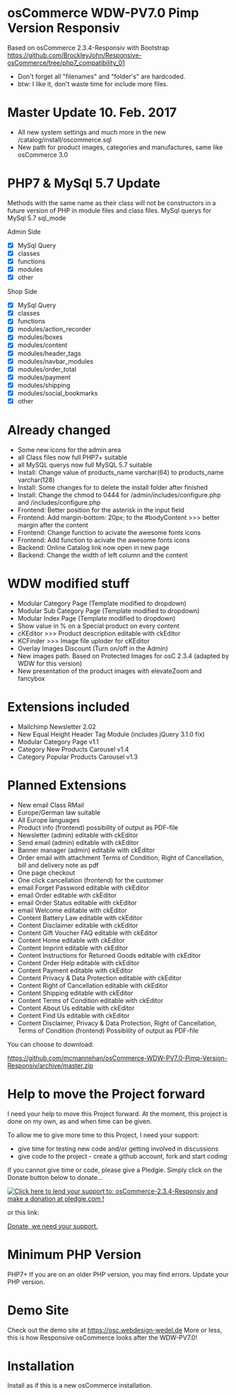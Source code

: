 osCommerce WDW-PV7.0 Pimp Version Responsiv
===========================================
Based on osCommerce 2.3.4-Responsiv with Bootstrap
https://github.com/BrockleyJohn/Responsive-osCommerce/tree/php7_compatibility_01

- Don't forget all "filenames" and "folder's" are hardcoded.
- btw: I like it, don't waste time for include more files.

Master Update 10. Feb. 2017
===========================
- All new system settings and much more in the new /catalog/install/oscommerce.sql
- New path for product images, categories and manufactures, same like osCommerce 3.0

PHP7 & MySql 5.7 Update
========================
Methods with the same name as their class will not be constructors in a future version of PHP in module files and class files.
MySql querys for MySql 5.7 sql_mode 

Admin Side
- [x] MySql Query
- [x] classes
- [x] functions
- [x] modules
- [x] other

Shop Side
- [x] MySql Query
- [x] classes
- [x] functions
- [x] modules/action_recorder
- [x] modules/boxes
- [x] modules/content
- [x] modules/header_tags
- [x] modules/navbar_modules
- [x] modules/order_total
- [x] modules/payment
- [x] modules/shipping
- [x] modules/social_bookmarks
- [x] other

Already changed
===============
- Some new icons for the admin area
- all Class files now full PHP7+ suitable
- all MySQL querys now full MySQL 5.7 suitable
- Install: Change value of products_name varchar(64) to products_name varchar(128)
- Install: Some changes for to delete the install folder after finished
- Install: Change the chmod to 0444 for /admin/includes/configure.php and /includes/configure.php
- Frontend: Better position for the asterisk in the input field
- Frontend: Add margin-bottom: 20px; to the #bodyContent >>> better margin after the content
- Frontend: Change function to acivate the awesome fonts icons
- Frontend: Add function to acivate the awesome fonts icons
- Backend: Online Catalog link now open in new page
- Backend: Change the width of left column and the content

WDW modified stuff
===================
- Modular Category Page (Template modified to dropdown)
- Modular Sub Category Page (Template modified to dropdown)
- Modular Index Page (Template modified to dropdown)
- Show value in % on a Special product on every content
- cKEditor >>> Product description editable with ckEditor
- KCFinder >>> Image file uploder for cKEditor
- Overlay Images Discount (Turn on/off in the Admin)
- New images path. Based on Protected Images for osC 2.3.4 (adapted by WDW for this version)
- New presentation of the product images with elevateZoom and fancybox

Extensions included
===================
- Mailchimp Newsletter 2.02
- New Equal Height Header Tag Module (includes jQuery 3.1.0 fix)
- Modular Category Page v1.1
- Category New Products Carousel v1.4
- Category Popular Products Carousel v1.3

Planned Extensions
===================
- New email Class RMail
- Europe/German law suitable
- All Europe languages
- Product info (frontend) possibility of output as PDF-file
- Newsletter (admin) editable with ckEditor
- Send email (admin) editable with ckEditor
- Banner manager (admin) editable with ckEditor
- Order email with attachment Terms of Condition, Right of Cancellation, bill and delivery note as pdf
- One page checkout
- One click cancellation (frontend) for the customer
- email Forget Password editable with ckEditor 			 
- email Order editable with ckEditor
- email Order Status editable with ckEditor
- email Welcome editable with ckEditor
- Content Battery Law editable with ckEditor
- Content Disclaimer editable with ckEditor
- Content Gift Voucher FAQ editable with ckEditor
- Content Home editable with ckEditor
- Content Imprint editable with ckEditor
- Content Instructions for Returned Goods editable with ckEditor
- Content Order Help editable with ckEditor
- Content Payment editable with ckEditor
- Content Privacy & Data Protection editable with ckEditor
- Content Right of Cancellation editable with ckEditor
- Content Shipping editable with ckEditor
- Content Terms of Condition editable with ckEditor
- Content About Us editable with ckEditor
- Content Find Us editable with ckEditor
- Content Disclaimer, Privacy & Data Protection, Right of Cancellation, Terms of Condition (frontend) Possibility of output as PDF-file

You can choose to download:

https://github.com/mcmannehan/osCommerce-WDW-PV7.0-Pimp-Version-Responsiv/archive/master.zip


Help to move the Project forward
================================
I need your help to move this Project forward. At the moment, this project is done on my own, as and when time can be given.  

To allow me to give more time to this Project, I need your support:

- give time for testing new code and/or getting involved in discussions
- give code to the project - create a github account, fork and start coding

If you cannot give time or code, please give a Pledgie.  Simply click on the Donate button below to donate...

<a target="_blank" href='https://pledgie.com/campaigns/33267'><img alt='Click here to lend your support to: osCommerce-2.3.4-Responsiv and make a donation at pledgie.com !' src='https://pledgie.com/campaigns/33267.png?skin_name=chrome' border='0' ></a>

or this link:

<a target="_blank" href='https://www.paypal.com/cgi-bin/webscr?cmd=_s-xclick&hosted_button_id=FLUDFVAR3BL4U'>Donate, we need your support.</a>

Minimum PHP Version
===================
PHP7+ If you are on an older PHP version, you may find errors.  Update your PHP version.

Demo Site
=========
Check out the demo site at https://osc.webdesign-wedel.de
More or less, this is how Responsive osCommerce looks after the WDW-PV7.0!

Installation
============
Install as if this is a new osCommerce installation.

